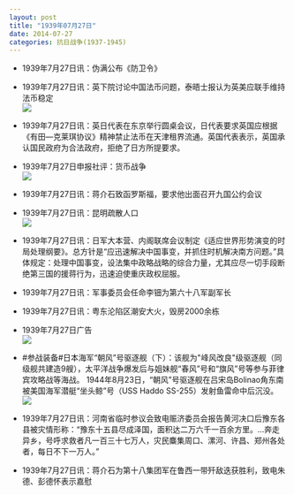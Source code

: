 ```yaml
---
layout: post
title: "1939年07月27日"
date: 2014-07-27
categories: 抗日战争(1937-1945)
---
```


<meta name="referrer" content="no-referrer" />

- 1939年7月27日讯：伪满公布《防卫令》 

- 1939年7月27日讯：英下院讨论中国法币问题，泰晤士报认为英美应联手维持法币稳定 <br/><img src="https://ww2.sinaimg.cn/large/aca367d8jw1eirpm3eowzj20jh0hcn3z.jpg" />

- 1939年7月27日讯：英日代表在东京举行圆桌会议，日代表要求英国应根据《有田—克莱琪协议》精神禁止法币在天津租界流通。英国代表表示，英国承认国民政府为合法政府，拒绝了日方所提要求。 

- 1939年7月27日申报社评：货币战争 <br/><img src="https://ww1.sinaimg.cn/large/aca367d8jw1eirnv316h6j20p60yb4j8.jpg" />

- 1939年7月27日讯：蒋介石致函罗斯福，要求他出面召开九国公约会议 

- 1939年7月27日讯：昆明疏散人口 <br/><img src="https://ww4.sinaimg.cn/large/aca367d8jw1eirm4caiihj20380hadgk.jpg" />

- 1939年7月27日讯：日军大本营、内阁联席会议制定《适应世界形势演变的时局处理纲要》。总方针是“应迅速解决中国事变，并抓住时机解决南方问题。”具体规定：处理中国事变，设法集中政略战略的综合力量，尤其应尽一切手段断绝第三国的援蒋行为，迅速迫使重庆政权屈服。 

- 1939年7月27日讯：军事委员会任命李钿为第六十八军副军长 

- 1939年7月27日讯：粤东沦陷区潮安大火，毁房2000余栋 

- 1939年7月27日广告 <br/><img src="https://ww1.sinaimg.cn/large/aca367d8jw1eir68wfyy9j20hd0gxq73.jpg" />

- #参战装备#日本海军“朝风”号驱逐舰（下）：该舰为"峰风改良"级驱逐舰（同级舰共建造9艘），太平洋战争爆发后与姐妹舰“春风”号和“旗风”号等参与菲律宾攻略战等海战。 1944年8月23日，“朝风”号驱逐舰在吕宋岛Bolinao角东南被美国海军潜艇“坐头鲸”号（USS Haddo SS-255）发射鱼雷命中后沉没。 <br/><img src="https://ww4.sinaimg.cn/large/aca367d8jw1eir4hxaixqj20f003wjrh.jpg" />

- 1939年7月27日讯：河南省临时参议会致电赈济委员会报告黄河决口后豫东各县被灾情形称：“豫东十五县尽成泽国，面积达二万六千一百余方里。...奔走异乡，号呼求救者凡一百三十七万人，灾民麋集周口、漯河、许昌、郑州各处者，每日不下一万人。” 

- 1939年7月27日讯：蒋介石为第十八集团军在鲁西一带歼敌迭获胜利，致电朱德、彭德怀表示嘉慰 

